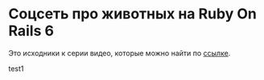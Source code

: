 # Соцсеть про животных на Ruby On Rails 6

Это исходники к серии видео, которые можно найти по [ссылке](https://www.youtube.com/playlist?list=PLnsrJGFjuJ5xPsASOFcKT9JDYi6lHOdyq).

test1
